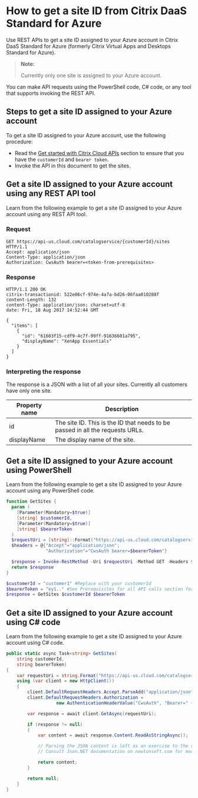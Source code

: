 # How to get a site ID from Citrix DaaS Standard for Azure

Use REST APIs to get a site ID assigned to your Azure account in Citrix DaaS Standard for Azure (formerly Citrix Virtual Apps and Desktops Standard for Azure).

>**Note:**
>
> Currently only one site is assigned to your Azure account.

You can make API requests using the PowerShell code, C# code, or any tool that supports invoking the REST API.

## Steps to get a site ID assigned to your Azure account

To get a site ID assigned to your Azure account, use the following procedure:

-  Read the [Get started with Citrix Cloud APIs](/getting-started) section to ensure that you have the `customerId` and `bearer token`.
-  Invoke the API in this document to get the sites.

## Get a site ID assigned to your Azure account using any REST API tool

Learn from the following example to get a site ID assigned to your Azure account using any REST API tool.

### Request

    GET https://api-us.cloud.com/catalogservice/{customerId}/sites HTTP/1.1
    Accept: application/json
    Content-Type: application/json
    Authorization: CwsAuth bearer=<token-from-prerequisites>

### Response

    HTTP/1.1 200 OK
    citrix-transactionid: 522e06cf-974e-4a7a-bd26-06faa010288f
    content-Length: 132
    content-Type: application/json; charset=utf-8
    date: Fri, 18 Aug 2017 14:52:44 GMT
    
    {
      "items": [
        {
          "id": "61603f15-cdf9-4c7f-99ff-91636601a795",
          "displayName": "XenApp Essentials"
        }
      ]
    }

### Interpreting the response

The response is a JSON with a list of all your sites. Currently all
customers have only one site.

| Property name | Description |
| --- | --- |
| id | The site ID. This is the ID that needs to be passed in all the requests URLs.|
| displayName | The display name of the site. |

## Get a site ID assigned to your Azure account using PowerShell

Learn from the following example to get a site ID assigned to your Azure account using any PowerShell code.

``` powershell
function GetSites {
  param (
    [Parameter(Mandatory=$true)]
    [string] $customerId,
    [Parameter(Mandatory=$true)]
    [string] $bearerToken
  )
  $requestUri = [string]::Format("https://api-us.cloud.com/catalogservice/{0}/sites", $customerId)
  $headers = @{"Accept"="application/json";
               "Authorization"="CwsAuth bearer=$bearerToken"}

  $response = Invoke-RestMethod -Uri $requestUri -Method GET -Headers $headers
  return $response
}

$customerId = "customer1" #Replace with your customerId
$bearerToken = "ey1.." #See Prerequisites for all API calls section for a sample of how to get your bearer token
$response = GetSites $customerId $bearerToken
```

## Get a site ID assigned to your Azure account using C\# code

Learn from the following example to get a site ID assigned to your Azure account using C\# code.

``` csharp
public static async Task<string> GetSites(
    string customerId,
    string bearerToken)
{
    var requestUri = string.Format("https://api-us.cloud.com/catalogservice/{0}/sites", customerId);
    using (var client = new HttpClient())
    {
        client.DefaultRequestHeaders.Accept.ParseAdd("application/json");
        client.DefaultRequestHeaders.Authorization =
                   new AuthenticationHeaderValue("CwsAuth", "Bearer=" + bearerToken);

        var response = await client.GetAsync(requestUri);

        if (response != null)
        {
            var content = await response.Content.ReadAsStringAsync();

            // Parsing the JSON content is left as an exercise to the reader.
            // Consult Json.NET documentation on newtonsoft.com for more information.

            return content;
        }

        return null;
    }
}
```
